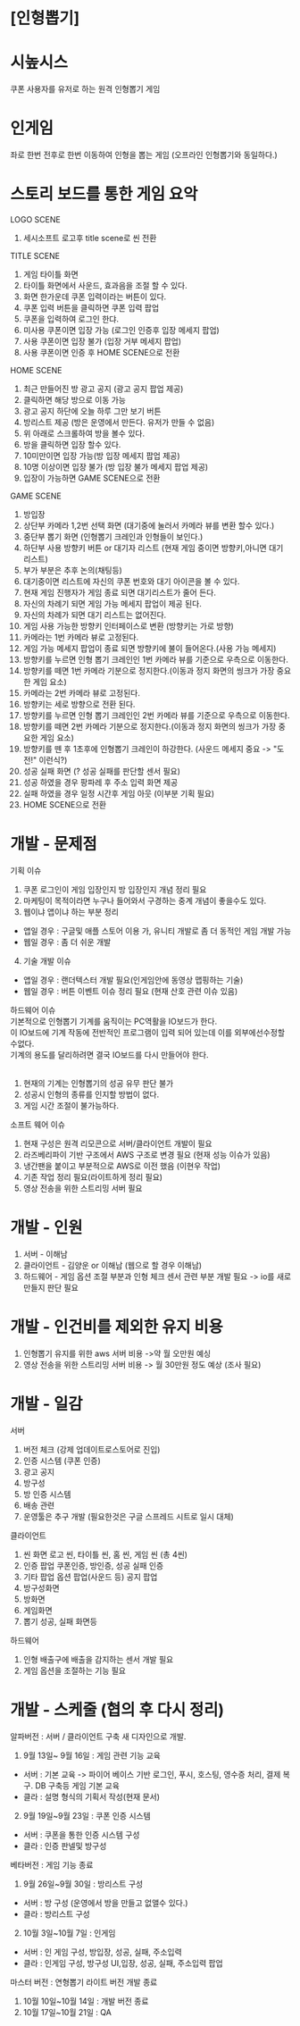 # [인형뽑기]
# 시높시스
쿠폰 사용자를 유저로 하는 원격 인형뽑기 게임

# 인게임
좌로 한번 전후로 한번 이동하여 인형을 뽑는 게임 (오프라인 인형뽑기와 동일하다.)

# 스토리 보드를 통한 게임 요악
 
LOGO SCENE<br>
1) 세시소프트 로고후 title scene로 씬 전환

TITLE SCENE<br>
1) 게임 타이틀 화면 
2) 타이틀 화면에서 사운드, 효과음을 조절 할 수 있다. 
3) 화면 한가운데 쿠폰 입력이라는 버튼이 있다.
4) 쿠폰 입력 버튼을 클릭하면 쿠폰 입력 팝업
5) 쿠폰을 입력하여 로그인 한댜.
6) 미사용 쿠폰이면 입장 가능 (로그인 인증후 입장 메세지 팝업)
7) 사용 쿠폰이면 입장 불가 (입장 거부 메세지 팝업)
8) 사용 쿠폰이면 인증 후 HOME SCENE으로 전환

HOME SCENE<br>
1) 최근 만들어진 방 광고 공지 (광고 공지 팝업 제공)
2) 클릭하면 해당 방으로 이동 가능
3) 광고 공지 하단에 오늘 하루 그만 보기 버튼
4) 방리스트 제공 (방은 운영에서 만든다. 유저가 만들 수 없음)
5) 위 아래로 스크롤하여 방을 볼수 있다. 
6) 방을 클릭하면 입장 할수 있다. 
7) 10미만이면 입장 가능(방 입장 메세지 팝업 제공)
8) 10명 이상이면 입장 불가 (방 입장 불가 메세지 팝업 제공)
9) 입장이 가능하면 GAME SCENE으로 전환

GAME SCENE<br>
1) 방입장
2) 상단부 카메라 1,2번 선택 화면 (대기중에 눌러서 카메라 뷰를 변환 할수 있다.)
3) 중단부 뽑기 화면 (인형뽑기 크레인과 인형들이 보인다.)
4) 하단부 사용 방향키 버튼 or 대기자 리스트 (현재 게임 중이면 방향키,아니면 대기 리스트)
5) 부가 부분은 추후 논의(채팅등)
6) 대기중이면 리스트에 자신의 쿠폰 번호와 대기 아이콘을 볼 수 있다. 
7) 현재 게임 진행자가 게임 종료 되면 대기리스트가 줄어 든다. 
8) 자신의 차례기 되면 게임 가능 메세지 팝업이 제공 된다.
9) 자신의 차례가 되면 대기 리스트는 없어진다.
10) 게임 사용 가능한 방향키 인터페이스로 변환 (방향키는 가로 방향)
11) 카메라는 1번 카메라 뷰로 고정된다.
12) 게임 가능 메세지 팝업이 종료 되면 방향키에 불이 들어온다.(사용 가능 메세지)
13) 방향키를 누르면 인형 뽑기 크레인인 1번 카메라 뷰를 기준으로 우측으로 이동한다. 
14) 방향키를 떼면 1번 카메라 기분으로 정지한다.(이동과 정지 화면의 씽크가 가장 중요한 게임 요소)
15) 카메라는 2번 카메라 뷰로 고정된다.
16) 방향키는 세로 방향으로 전환 된다. 
17) 방향키를 누르면 인형 뽑기 크레인인 2번 카메라 뷰를 기준으로 우측으로 이동한다. 
18) 방향키를 떼면 2번 카메라 기분으로 정지한다.(이동과 정지 화면의 씽크가 가장 중요한 게임 요소)
19) 방향키를 뗀 후 1초후에 인형뽑기 크레인이 하강한다. (사운드 메세지 중요 -> "도전!" 이런식?)
20) 성공 실패 화면 (? 성공 실패를 판단할 센서 필요)
21) 성공 하였을 경우 팡파레 후 주소 입력 화면 제공
22) 실패 하였을 경우 일정 시간후 게임 아웃 (이부분 기획 필요) 
23) HOME SCENE으로 전환 


# 개발 - 문제점
기획 이슈<br>
1) 쿠폰 로그인이 게임 입장인지 방 입장인지 개념 정리 필요
2) 마케팅이 목적이라면 누구나 들어와서 구경하는 중계 개념이 좋을수도 있다.
3) 웹이냐 앱이냐 하는 부분 정리
- 앱일 경우 : 구글및 애플 스토어 이용 가, 유니티 개발로 좀 더 동적인 게임 개발 가능
- 웹일 경우 : 좀 더 쉬운 개발
4) 기술 개발 이슈
- 앱일 경우 : 랜더텍스터 개발 필요(인게임안에 동영상 맵핑하는 기술)
- 웹일 경우 : 버튼 이벤트 이슈 정리 필요 (현재 산호 관련 이슈 있음)

하드웨어 이슈 <br>
기본적으로 인형뽑기 기계를 움직이는 PC역활을 IO보드가 한다. <br>
이 IO보드에 기계 작동에 전반적인 프로그램이 입력 되어 있는데 이를 외부에선수정할수없다.<br>
기계의 용도를 달리하려면 결국 IO보드를 다시 만들어야 한다. <br><br>

1) 현재의 기계는 인형뽑기의 성공 유무 판단 불가
2) 성공시 인형의 종류를 인지할 방법이 없다.
3) 게임 시간 조절이 불가능하다. 

소프트 웨어 이슈<br> 
1) 현재 구성은 원격 리모콘으로 서버/클라이언트 개발이 필요
2) 라즈베리파이 기반 구조에서 AWS 구조로 변경 필요 (현재 성능 이슈가 있음)
3) 냉간팬을 붙이고 부분적으로 AWS로 이전 했음 (이현우 작업)
4) 기존 작업 정리 필요(라이트하게 정리 필요)
5) 영상 전송을 위한 스트리밍 서버 필요 

# 개발 - 인원
1) 서버 - 이해남
2) 클라이언트 - 김양운 or 이해남 (웹으로 할 경우 이해남)
3) 하드웨어 - 게임 옵션 조절 부분과 인형 체크 센서 관련 부분 개발 필요 -> io를 새로 만들지 판단 필요

# 개발 - 인건비를 제외한 유지 비용
1) 인형뽑기 유지를 위한 aws 서버 비용 ->약 월 오만원 예싱
2) 영상 전송을 위한 스트리밍 서버 비용 -> 월 30만원 정도 예상 (조사 필요)

# 개발 - 일감
서버<br>
1) 버전 체크 (강제 업데이트로스토어로 진입)
2) 인증 시스템 (쿠폰 인증)
3) 광고 공지 
4) 방구성
5) 방 인증 시스템
6) 배송 관련
7) 운영툴은 추구 개발 (필요한것은 구글 스프레드 시트로 일시 대체)
 
클라이언트<br>
1) 씬 화면
  로고 씬, 타이틀 씬, 홈 씬, 게임 씬 (총 4씬)
2) 인증 팝업
 쿠폰인증, 방인증, 성공 실패 인증 
3) 기타 팝업
 옵션 팝업(사운드 등)
 공지 팝업
5) 방구성화면
6) 방화면
7) 게임화면
8) 뽑기 성공, 실패 화면등

하드웨어<br>
1) 인형 배출구에 배출을 감지하는 센서 개발 필요
2) 게임 옵션을 조절하는 기능 필요

# 개발 - 스케줄 (협의 후 다시 정리)
알파버전 : 서버 / 클라이언트 구축 새 디자인으로 개발.<br>
1) 9월 13일~ 9월 16일 : 게임 관련 기능 교육<br>
- 서버 : 기본 교육 -> 파이어 베이스 기반 로그인, 푸시, 호스팅, 영수증 처리, 결제 복구. DB 구축등 게임 기본 교육<br>
- 클라 : 설명 형식의 기획서 작성(현재 문서)<br>
2) 9월 19일~9월 23일 : 쿠폰 인증 시스템<br>
 - 서버 : 쿠폰을 통한 인증 시스템 구성<br>
 - 클라 : 인증 판넬및 방구성<br>

베타버전 : 게임 기능 종료<br>
1) 9월 26일~9월 30일 : 방리스트 구성<br>
- 서버 : 방 구성 (운영에서 방을 만들고 없앨수 있다.)<br>
- 클라 : 방리스트 구성<br>
2) 10월 3일~10월 7일 : 인게임<br>
- 서버 : 인 게임 구성, 방입장, 성공, 실패, 주소입력<br>
- 클라 : 인게임 구성, 방구성 UI,입장, 성공, 실패, 주소입력 팝업<br>
 
마스터 버전 : 연형뽑기 라이트 버전 개발 종료<br>
1) 10월 10일~10월 14일 : 개발 버전 종료<br>
2) 10월 17일~10월 21일 :  QA
